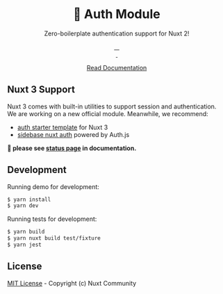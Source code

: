 <h1 align="center" >🔑 Auth Module</h1>
<p align="center">Zero-boilerplate authentication support for Nuxt 2!</p>

<p align="center">
<a href="https://david-dm.org/nuxt-community/auth-module">
    <img alt="" src="https://david-dm.org/nuxt-community/auth-module/status.svg?style=flat-square">
</a>
<a href="https://standardjs.com">
    <img alt="" src="https://img.shields.io/badge/code_style-standard-brightgreen.svg?style=flat-square">
</a>
<a href="https://circleci.com/gh/nuxt-community/auth-module">
    <img alt="" src="https://img.shields.io/circleci/project/github/nuxt-community/auth-module.svg?style=flat-square">
</a>
<a href="https://codecov.io/gh/nuxt-community/auth-module">
    <img alt="" src="https://img.shields.io/codecov/c/github/nuxt-community/auth-module.svg?style=flat-square">
</a>
<br>
<a href="https://npmjs.com/package/@nuxtjs/auth-next">
    <img alt="" src="https://img.shields.io/npm/v/@nuxtjs/auth-next/latest.svg?style=flat-square">
</a>
<a href="https://npmjs.com/package/@nuxtjs/auth">
    <img alt="" src="https://img.shields.io/npm/dt/@nuxtjs/auth-next.svg?style=flat-square">
</a>
</p>

<p align="center">
<a href="https://auth.nuxtjs.org">Read Documentation</a>
</p>

## Nuxt 3 Support

Nuxt 3 comes with built-in utilities to support session and authentication. We are working on a new official module. Meanwhile, we recommend: 

- [auth starter template](https://github.com/nuxt/examples/tree/main/auth/local) for Nuxt 3
- [sidebase nuxt auth](https://sidebase.io/nuxt-auth/getting-started) powered by Auth.js

**🚧 please see [status page](http://auth.nuxtjs.org/status) in documentation.**

## Development

Running demo for development:

```bash
$ yarn install
$ yarn dev
```

Running tests for development:

```bash
$ yarn build
$ yarn nuxt build test/fixture
$ yarn jest
```

## License

[MIT License](./LICENSE) - Copyright (c) Nuxt Community
